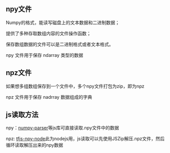## npy文件

Numpy的格式，能读写磁盘上的文本数据和二进制数据；

提供了多种存取数组内容的文件操作函数；

保存数组数据的文件可以是二进制格式或者文本格式。

npy 文件用于保存 ndarray 类型的数据

## npz文件

如果想多组数组保存到一个文件中，多个npy文件打包为zip，即为npz

npz 文件用于保存 nadrray 数据组成的字典

## js读取方法

npy：[numpy-parser](https://github.com/ludwigschubert/js-numpy-parser#numpy-parser)等js库可直接读取.npy文件中的数据

npz: [tfjs-npy-node](https://github.com/MaximeKjaer/tfjs-npy-node/tree/master)此为nodejs用，js读取可以先使用JSZip解压.npz文件，然后循环读取解压出来的npy数据
